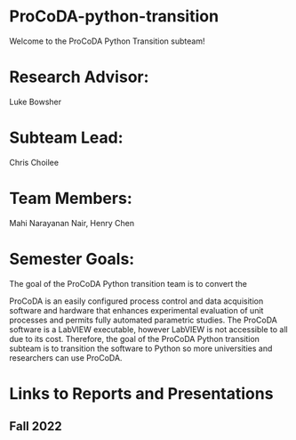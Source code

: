 # ProCoDA-python-transition

Welcome to the ProCoDA Python Transition subteam!

# Research Advisor: 

Luke Bowsher

# Subteam Lead:

Chris Choilee

# Team Members:

Mahi Narayanan Nair, Henry Chen

# Semester Goals:

The goal of the ProCoDA Python transition team is to convert the 

ProCoDA is an easily configured process control and data acquisition software and hardware that enhances experimental evaluation of unit processes and permits fully automated parametric studies. The ProCoDA software is a LabVIEW executable, however LabVIEW is not accessible to all due to its cost. Therefore, the goal of the ProCoDA Python transition subteam is to transition the software to Python so more universities and researchers can use ProCoDA.

# Links to Reports and Presentations

## Fall 2022
